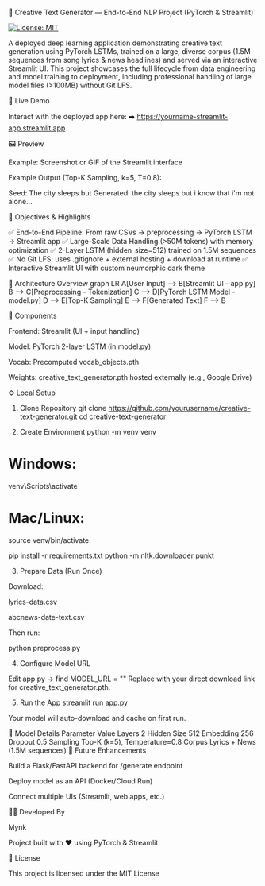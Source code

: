 🎨 Creative Text Generator — End-to-End NLP Project (PyTorch & Streamlit)

[![License: MIT](https://img.shields.io/badge/License-MIT-green.svg)](LICENSE)



A deployed deep learning application demonstrating creative text generation using PyTorch LSTMs, trained on a large, diverse corpus (1.5M sequences from song lyrics & news headlines) and served via an interactive Streamlit UI.
This project showcases the full lifecycle from data engineering and model training to deployment, including professional handling of large model files (>100MB) without Git LFS.

🚀 Live Demo

Interact with the deployed app here:
➡️ https://yourname-streamlit-app.streamlit.app

🖼️ Preview


Example: Screenshot or GIF of the Streamlit interface

Example Output (Top-K Sampling, k=5, T=0.8):

Seed: The city sleeps but
Generated: the city sleeps but i know that i'm not alone...

🎯 Objectives & Highlights

✅ End-to-End Pipeline: From raw CSVs → preprocessing → PyTorch LSTM → Streamlit app
✅ Large-Scale Data Handling (>50M tokens) with memory optimization
✅ 2-Layer LSTM (hidden_size=512) trained on 1.5M sequences
✅ No Git LFS: uses .gitignore + external hosting + download at runtime
✅ Interactive Streamlit UI with custom neumorphic dark theme

🧱 Architecture Overview
graph LR
    A[User Input] --> B[Streamlit UI - app.py]
    B --> C[Preprocessing - Tokenization]
    C --> D[PyTorch LSTM Model - model.py]
    D --> E[Top-K Sampling]
    E --> F[Generated Text]
    F --> B


🧩 Components

Frontend: Streamlit (UI + input handling)

Model: PyTorch 2-layer LSTM (in model.py)

Vocab: Precomputed vocab_objects.pth

Weights: creative_text_generator.pth hosted externally (e.g., Google Drive)

⚙️ Local Setup
1. Clone Repository
git clone https://github.com/yourusername/creative-text-generator.git
cd creative-text-generator

2. Create Environment
python -m venv venv
# Windows:
venv\Scripts\activate
# Mac/Linux:
source venv/bin/activate

pip install -r requirements.txt
python -m nltk.downloader punkt

3. Prepare Data (Run Once)

Download:

lyrics-data.csv

abcnews-date-text.csv

Then run:

python preprocess.py

4. Configure Model URL

Edit app.py → find MODEL_URL = ""
Replace with your direct download link for creative_text_generator.pth.

5. Run the App
streamlit run app.py


Your model will auto-download and cache on first run.

🧠 Model Details
Parameter	Value
Layers	2
Hidden Size	512
Embedding	256
Dropout	0.5
Sampling	Top-K (k=5), Temperature=0.8
Corpus	Lyrics + News (1.5M sequences)
🔮 Future Enhancements

Build a Flask/FastAPI backend for /generate endpoint

Deploy model as an API (Docker/Cloud Run)

Connect multiple UIs (Streamlit, web apps, etc.)

👨‍💻 Developed By

Mynk

Project built with ❤️ using PyTorch & Streamlit

🪪 License

This project is licensed under the MIT License
